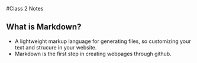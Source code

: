 #Class 2 Notes
## What is Markdown? 
- A lightweight markup language for generating files, so customizing your text and strucure in your website. 
- Markdown is the first step in creating webpages through github.
